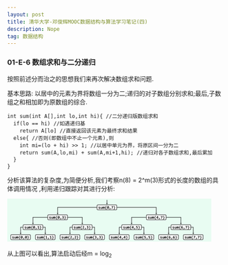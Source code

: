 ```yaml
---
layout: post
title: 清华大学-邓俊辉MOOC数据结构与算法学习笔记(四)
description: Nope
tag: 数据结构
---
```


### 01-E-6 数组求和与二分递归

按照前述分而治之的思想我们来再次解决数组求和问题.

基本思路: 以居中的元素为界将数组一分为二;递归的对子数组分别求和;最后,子数组之和相加即为原数组的综合.

```
int sum(int A[],int lo,int hi){ //二分递归版数组求和
  if(lo == hi) //如遇递归基
    return A[lo] //直接返回该元素为最终求和结果
  else{ //否则(即数组中不止一个元素),则
    int mi=(lo + hi) >> 1; //以居中单元为界，将原区间一分为二
    return sum(A,lo,mi) + sum(A,mi+1,hi); //递归对各子数组求和,最后累加
  }
}
```

分析该算法的复杂度,为简便分析,我们考察n(8) = 2^m(3)形式的长度的数组的具体调用情况
,利用递归跟踪对其进行分析:

![](/images/post_image/数组求和递归跟踪.png)

从上图可以看出,算法启动后经m = log<sub>2</sub>
